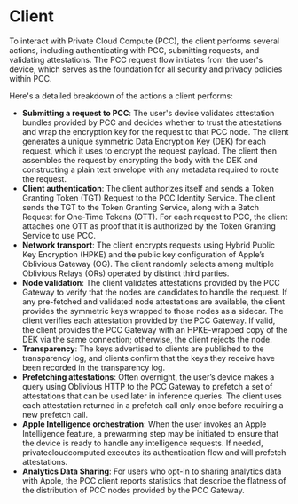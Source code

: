 
# Client

To interact with Private Cloud Compute (PCC), the client performs several actions, including authenticating with PCC, submitting requests, and validating attestations. The PCC request flow initiates from the user's device, which serves as the foundation for all security and privacy policies within PCC.



Here's a detailed breakdown of the actions a client performs:

*   **Submitting a request to PCC**: The user's device validates attestation bundles provided by PCC and decides whether to trust the attestations and wrap the encryption key for the request to that PCC node. The client generates a unique symmetric Data Encryption Key (DEK) for each request, which it uses to encrypt the request payload. The client then assembles the request by encrypting the body with the DEK and constructing a plain text envelope with any metadata required to route the request.
*   **Client authentication**: The client authorizes itself and sends a Token Granting Token (TGT) Request to the PCC Identity Service. The client sends the TGT to the Token Granting Service, along with a Batch Request for One-Time Tokens (OTT). For each request to PCC, the client attaches one OTT as proof that it is authorized by the Token Granting Service to use PCC.
*   **Network transport**: The client encrypts requests using Hybrid Public Key Encryption (HPKE) and the public key configuration of Apple’s Oblivious Gateway (OG). The client randomly selects among multiple Oblivious Relays (ORs) operated by distinct third parties.
*   **Node validation**: The client validates attestations provided by the PCC Gateway to verify that the nodes are candidates to handle the request. If any pre-fetched and validated node attestations are available, the client provides the symmetric keys wrapped to those nodes as a sidecar. The client verifies each attestation provided by the PCC Gateway. If valid, the client provides the PCC Gateway with an HPKE-wrapped copy of the DEK via the same connection; otherwise, the client rejects the node.
*   **Transparency**: The keys advertised to clients are published to the transparency log, and clients confirm that the keys they receive have been recorded in the transparency log.
*   **Prefetching attestations**: Often overnight, the user’s device makes a query using Oblivious HTTP to the PCC Gateway to prefetch a set of attestations that can be used later in inference queries. The client uses each attestation returned in a prefetch call only once before requiring a new prefetch call.
*   **Apple Intelligence orchestration**: When the user invokes an Apple Intelligence feature, a prewarming step may be initiated to ensure that the device is ready to handle any intelligence requests. If needed, privatecloudcomputed executes its authentication flow and will prefetch attestations.
*   **Analytics Data Sharing**: For users who opt-in to sharing analytics data with Apple, the PCC client reports statistics that describe the flatness of the distribution of PCC nodes provided by the PCC Gateway.
